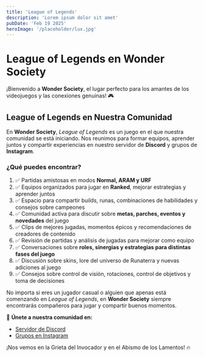 ```yaml
---
title: 'League of Legends'
description: 'Lorem ipsum dolor sit amet'
pubDate: 'Feb 19 2025'
heroImage: '/placeholder/lux.jpg'
---
```


# League of Legends en Wonder Society

¡Bienvenido a **Wonder Society**, el lugar perfecto para los amantes de los videojuegos y las conexiones genuinas! 🎮

## League of Legends en Nuestra Comunidad

En **Wonder Society**, *League of Legends* es un juego en el que nuestra comunidad se está iniciando. Nos reunimos para formar equipos, aprender juntos y compartir experiencias en nuestro servidor de **Discord** y grupos de **Instagram**.

### ¿Qué puedes encontrar?
1. ✅ Partidas amistosas en modos **Normal, ARAM y URF**
2. ✅ Equipos organizados para jugar en **Ranked**, mejorar estrategias y aprender juntos
3. ✅ Espacio para compartir builds, runas, combinaciones de habilidades y consejos sobre campeones
4. ✅ Comunidad activa para discutir sobre **metas, parches, eventos y novedades** del juego
5. ✅ Clips de mejores jugadas, momentos épicos y recomendaciones de creadores de contenido
6. ✅ Revisión de partidas y análisis de jugadas para mejorar como equipo
7. ✅ Conversaciones sobre **roles, sinergias y estrategias para distintas fases del juego**
8. ✅ Discusión sobre skins, lore del universo de Runaterra y nuevas adiciones al juego
9. ✅ Consejos sobre control de visión, rotaciones, control de objetivos y toma de decisiones

No importa si eres un jugador casual o alguien que apenas está comenzando en *League of Legends*, en **Wonder Society** siempre encontrarás compañeros para jugar y compartir buenos momentos.

💬 **Únete a nuestra comunidad en:**
- [Servidor de Discord](https://discord.gg/DkfAAVE5)
- [Grupos en Instagram](https://www.instagram.com/)

¡Nos vemos en la Grieta del Invocador y en el Abismo de los Lamentos! 🔥
